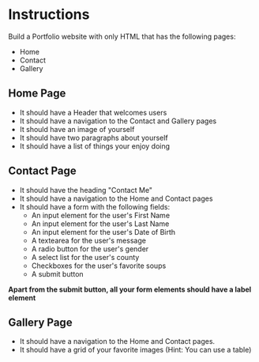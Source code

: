# Instructions

Build a Portfolio website with only HTML that has the following pages:

- Home
- Contact
- Gallery

## Home Page

- It should have a Header that welcomes users
- It should have a navigation to the Contact and Gallery pages
- It should have an image of yourself
- It should have two paragraphs about yourself
- It should have a list of things your enjoy doing

## Contact Page

- It should have the heading "Contact Me"
- It should have a navigation to the Home and Contact pages
- It should have a form with the following fields:
  - An input element for the user's First Name
  - An input element for the user's Last Name
  - An input element for the user's Date of Birth
  - A textearea for the user's message
  - A radio button for the user's gender
  - A select list for the user's county
  - Checkboxes for the user's favorite soups
  - A submit button

**Apart from the submit button, all your form elements should have a label element**

## Gallery Page

- It should have a navigation to the Home and Contact pages.
- It should have a grid of your favorite images (Hint: You can use a table)
